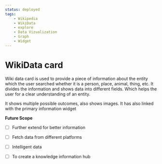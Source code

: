 ```yaml
---
status: deployed
tags:
    - Wikipedia
    - WikiData
    - explore
    - Data Vizualization
    - Graph
    - Widget
---
```

# WikiData card

Wiki data card is used to provide a piece of information about the entity which the user searched whether it is a person, place, animal, thing, etc. It divides the information and shows data into different fields. Which helps the user for a clear understanding of an entity. 

It shows multiple possible outcomes, also shows images. It has also linked with the primary information widget

**Future Scope**
 
- [ ] Further extend for better information
- [ ] Fetch data from different platforms
- [ ] Intelligent data 
- [ ] To create a knowledge information hub

